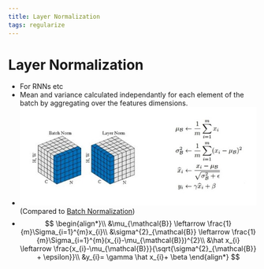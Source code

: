```yaml
---
title: Layer Normalization
tags: regularize
---
```


# Layer Normalization
- For RNNs etc
- Mean and variance calculated independantly for each element of the batch by aggregating over the features dimensions.
- ![](assets/Pasted%20image%2020220621163906.jpg) (Compared to [Batch Normalization](Batch%20Normalization.md))
- $$ \begin{align*}\\
&\mu_{\mathcal{B}} \leftarrow \frac{1}{m}\Sigma_{i=1}^{m}x_{i}\\
&\sigma^{2}_{\mathcal{B}} \leftarrow \frac{1}{m}\Sigma_{i=1}^{m}(x_{i}-\mu_{\mathcal{B}})^{2}\\
&\hat x_{i} \leftarrow \frac{x_{i}-\mu_{\mathcal{B}}}{\sqrt{\sigma^{2}_{\mathcal{B}} + \epsilon}}\\
&y_{i}= \gamma \hat x_{i}+ \beta
\end{align*}
$$





































